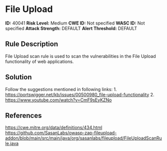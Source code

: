 
# File Upload

**ID:** 40041
**Risk Level:** Medium
**CWE ID:** Not specified
**WASC ID:** Not specified
**Attack Strength:** DEFAULT
**Alert Threshold:** DEFAULT

## Rule Description
File Upload scan rule is used to scan the vulnerabilities in the File Upload functionality of web applications.

## Solution
Follow the suggestions mentioned in following links: 1. https://portswigger.net/kb/issues/00500980_file-upload-functionality 2. https://www.youtube.com/watch?v=CmF9sEyKZNo

## References
https://cwe.mitre.org/data/definitions/434.html
https://github.com/SasanLabs/owasp-zap-fileupload-addon/blob/main/src/main/java/org/sasanlabs/fileupload/FileUploadScanRule.java
